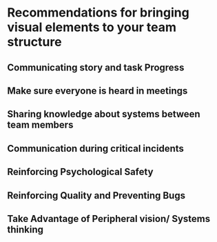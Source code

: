 # Recommendations for bringing visual elements to your team structure

## Communicating story and task Progress
## Make sure everyone is heard in meetings
## Sharing knowledge about systems between team members
## Communication during critical incidents
## Reinforcing Psychological Safety
## Reinforcing Quality and Preventing Bugs
## Take Advantage of Peripheral vision/ Systems thinking
